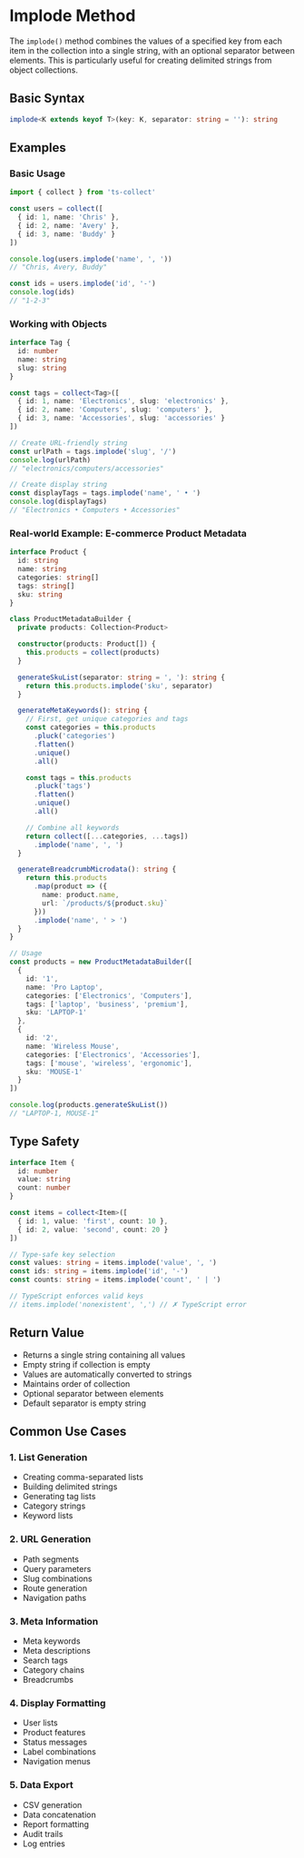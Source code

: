 # Implode Method

The `implode()` method combines the values of a specified key from each item in the collection into a single string, with an optional separator between elements. This is particularly useful for creating delimited strings from object collections.

## Basic Syntax

```typescript
implode<K extends keyof T>(key: K, separator: string = ''): string
```

## Examples

### Basic Usage

```typescript
import { collect } from 'ts-collect'

const users = collect([
  { id: 1, name: 'Chris' },
  { id: 2, name: 'Avery' },
  { id: 3, name: 'Buddy' }
])

console.log(users.implode('name', ', '))
// "Chris, Avery, Buddy"

const ids = users.implode('id', '-')
console.log(ids)
// "1-2-3"
```

### Working with Objects

```typescript
interface Tag {
  id: number
  name: string
  slug: string
}

const tags = collect<Tag>([
  { id: 1, name: 'Electronics', slug: 'electronics' },
  { id: 2, name: 'Computers', slug: 'computers' },
  { id: 3, name: 'Accessories', slug: 'accessories' }
])

// Create URL-friendly string
const urlPath = tags.implode('slug', '/')
console.log(urlPath)
// "electronics/computers/accessories"

// Create display string
const displayTags = tags.implode('name', ' • ')
console.log(displayTags)
// "Electronics • Computers • Accessories"
```

### Real-world Example: E-commerce Product Metadata

```typescript
interface Product {
  id: string
  name: string
  categories: string[]
  tags: string[]
  sku: string
}

class ProductMetadataBuilder {
  private products: Collection<Product>

  constructor(products: Product[]) {
    this.products = collect(products)
  }

  generateSkuList(separator: string = ', '): string {
    return this.products.implode('sku', separator)
  }

  generateMetaKeywords(): string {
    // First, get unique categories and tags
    const categories = this.products
      .pluck('categories')
      .flatten()
      .unique()
      .all()

    const tags = this.products
      .pluck('tags')
      .flatten()
      .unique()
      .all()

    // Combine all keywords
    return collect([...categories, ...tags])
      .implode('name', ', ')
  }

  generateBreadcrumbMicrodata(): string {
    return this.products
      .map(product => ({
        name: product.name,
        url: `/products/${product.sku}`
      }))
      .implode('name', ' > ')
  }
}

// Usage
const products = new ProductMetadataBuilder([
  {
    id: '1',
    name: 'Pro Laptop',
    categories: ['Electronics', 'Computers'],
    tags: ['laptop', 'business', 'premium'],
    sku: 'LAPTOP-1'
  },
  {
    id: '2',
    name: 'Wireless Mouse',
    categories: ['Electronics', 'Accessories'],
    tags: ['mouse', 'wireless', 'ergonomic'],
    sku: 'MOUSE-1'
  }
])

console.log(products.generateSkuList())
// "LAPTOP-1, MOUSE-1"
```

## Type Safety

```typescript
interface Item {
  id: number
  value: string
  count: number
}

const items = collect<Item>([
  { id: 1, value: 'first', count: 10 },
  { id: 2, value: 'second', count: 20 }
])

// Type-safe key selection
const values: string = items.implode('value', ', ')
const ids: string = items.implode('id', '-')
const counts: string = items.implode('count', ' | ')

// TypeScript enforces valid keys
// items.implode('nonexistent', ',') // ✗ TypeScript error
```

## Return Value

- Returns a single string containing all values
- Empty string if collection is empty
- Values are automatically converted to strings
- Maintains order of collection
- Optional separator between elements
- Default separator is empty string

## Common Use Cases

### 1. List Generation

- Creating comma-separated lists
- Building delimited strings
- Generating tag lists
- Category strings
- Keyword lists

### 2. URL Generation

- Path segments
- Query parameters
- Slug combinations
- Route generation
- Navigation paths

### 3. Meta Information

- Meta keywords
- Meta descriptions
- Search tags
- Category chains
- Breadcrumbs

### 4. Display Formatting

- User lists
- Product features
- Status messages
- Label combinations
- Navigation menus

### 5. Data Export

- CSV generation
- Data concatenation
- Report formatting
- Audit trails
- Log entries

